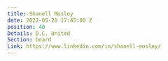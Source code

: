 ```yaml
---
title: Shanell Mosley
date: 2022-05-20 17:45:00 Z
position: 40
Details: D.C. United
Section: board
Link: https://www.linkedin.com/in/shanell-mosley/
---
```


